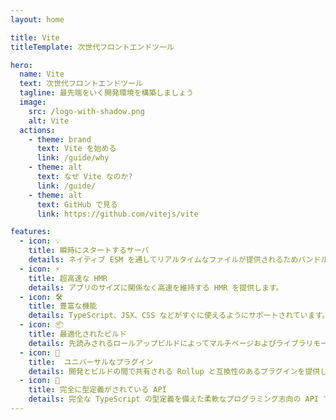 ```yaml
---
layout: home

title: Vite
titleTemplate: 次世代フロントエンドツール

hero:
  name: Vite
  text: 次世代フロントエンドツール
  tagline: 最先端をいく開発環境を構築しましょう
  image:
    src: /logo-with-shadow.png
    alt: Vite
  actions:
    - theme: brand
      text: Vite を始める
      link: /guide/why
    - theme: alt
      text: なせ Vite なのか?
      link: /guide/
    - theme: alt
      text: GitHub で見る
      link: https://github.com/vitejs/vite

features:
  - icon: 💡
    title: 瞬時にスタートするサーバ
    details: ネイティブ ESM を通してリアルタイムなファイルが提供されるためバンドルをする必要はありません。
  - icon: ⚡️
    title: 超高速な HMR
    details: アプリのサイズに関係なく高速を維持する HMR を提供します。
  - icon: 🛠️
    title: 豊富な機能
    details: TypeScript、JSX、CSS などがすぐに使えるようにサポートされています。
  - icon: 📦
    title: 最適化されたビルド
    details: 先読みされるロールアップビルドによってマルチページおよびライブラリモードをサポートします。
  - icon: 🔩
    title:  ユニバーサルなプラグイン
    details: 開発とビルドの間で共有される Rollup と互換性のあるプラグインを提供します。
  - icon: 🔑
    title: 完全に型定義がされている API
    details: 完全な TypeScript の型定義を備えた柔軟なプログラミング志向の API です。
---
```

